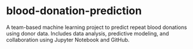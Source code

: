 # blood-donation-prediction
A team-based machine learning project to predict repeat blood donations using donor data. Includes data analysis, predictive modeling, and collaboration using Jupyter Notebook and GitHub.
